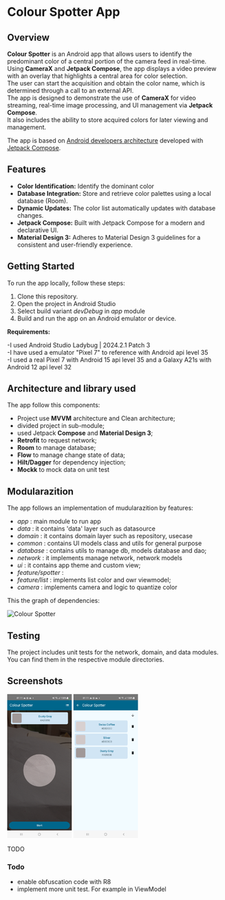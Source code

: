 # Colour Spotter App

## Overview

**Colour Spotter** is an Android app that allows users to identify the predominant color of a central portion of the camera feed in real-time.  
Using **CameraX** and **Jetpack Compose**, the app displays a video preview with an overlay that highlights a central area for color selection.  
The user can start the acquisition and obtain the color name, which is determined through a call to an external API.  
The app is designed to demonstrate the use of **CameraX** for video streaming, real-time image processing, and UI management via **Jetpack Compose**.  
It also includes the ability to store acquired colors for later viewing and management.  

The app is based on [Android developers architecture](https://developer.android.com/jetpack/guide?gclsrc=ds&gclsrc=ds)
developed with [Jetpack Compose](https://developer.android.com/jetpack/compose).

## Features

* **Color Identification:** Identify the dominant color
* **Database Integration:** Store and retrieve color palettes using a local database (Room).
* **Dynamic Updates:** The color list automatically updates with database changes.
* **Jetpack Compose:** Built with Jetpack Compose for a modern and declarative UI.
* **Material Design 3:** Adheres to Material Design 3 guidelines for a consistent and user-friendly experience.

## Getting Started
To run the app locally, follow these steps:

1. Clone this repository.
2. Open the project in Android Studio
3. Select build variant *devDebug* in *app* module
4. Build and run the app on an Android emulator or device.


**Requirements:**

-I used Android Studio Ladybug | 2024.2.1 Patch 3  
-I have used a emulator "Pixel 7" to reference with Android api level 35  
-I used a real Pixel 7 with Android 15 api level 35 and a Galaxy A21s with Android 12 api level 32


## Architecture and library used
The app follow this components:
- Project use **MVVM** architecture and Clean architecture;
- divided project in sub-module;
- used Jetpack **Compose** and **Material Design 3**;
- **Retrofit** to request network;
- **Room** to manage database;
- **Flow** to manage change state of data;
- **Hilt/Dagger** for dependency injection;
- **Mockk** to mock data on unit test

## Modularazition
The app follows an implementation of mudularazition by features:
- *app* : main module to run app
- *data* : it contains 'data' layer such as datasource
- *domain* : it contains domain layer such as repository, usecase
- *common* : contains UI models class and utils for general purpose
- *database* : contains utils to manage db, models database and dao;
- *network* : it implements manage network, network models
- *ui* : it contains app theme and custom view;
- *feature/spotter* : 
- *feature/list* : implements list color and owr viewmodel;
- *camera* : implements camera and logic to quantize color

This the graph of dependencies:

<img width="371" alt="Colour Spotter" src="https://github.com/LorenzoNiero/colour-spotter-app/blob/develop/gradle/dependency-graph/project.dot.png">

## Testing

The project includes unit tests for the network, domain, and data modules. 
You can find them in the respective module directories.

## Screenshots

<img src="screenshot/screen_home.png" alt="Home" width="150">
<img src="screenshot/screen_list.png" alt="List" width="150">


TODO

### Todo
- enable obfuscation code with R8
- implement more unit test. For example in ViewModel